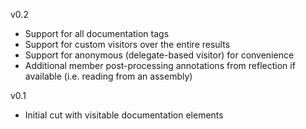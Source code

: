 v0.2

* Support for all documentation tags
* Support for custom visitors over the entire results
* Support for anonymous (delegate-based visitor) for convenience
* Additional member post-processing annotations from reflection if available (i.e. reading from an assembly)

v0.1

* Initial cut with visitable documentation elements